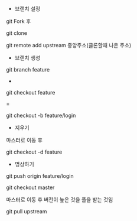 - 브랜치 설정

git Fork 후

git clone

git remote add upstream 중앙주소(클론할때 나온 주소)



- 브랜치 생성

git branch feature

+

git checkout feature

=

git checkout -b feature/login



- 지우기

마스터로 이동 후

git checkout -d feature



- 명상하기

git push origin feature/login



git checkout master

마스터로 이동 후 버전이 높은 것을 풀을 받는 것임

git pull upstream



